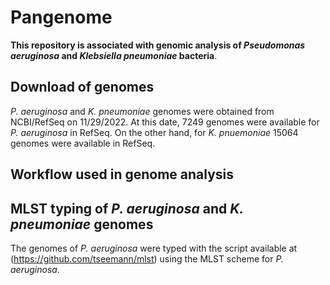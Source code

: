 # Pangenome
**This repository is associated with genomic analysis of *Pseudomonas aeruginosa* and *Klebsiella pneumoniae* bacteria**.

## Download of genomes

*P. aeruginosa* and *K. pneumoniae* genomes were obtained from NCBI/RefSeq on 11/29/2022. At this date, 7249 genomes were available for *P. aeruginosa* in RefSeq. On the other hand, for *K. pnuemoniae* 15064 genomes were available in RefSeq.



## Workflow used in genome analysis
## MLST typing of *P. aeruginosa* and *K. pneumoniae* genomes
The genomes of *P. aeruginosa* were typed with the script available at (https://github.com/tseemann/mlst) using the MLST scheme for *P. aeruginosa*. 
